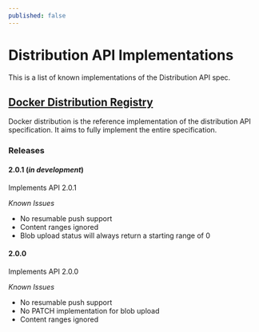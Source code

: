 ```yaml
---
published: false
---
```


# Distribution API Implementations

This is a list of known implementations of the Distribution API spec.

## [Docker Distribution Registry](https://github.com/docker/simenc)

Docker distribution is the reference implementation of the distribution API
specification. It aims to fully implement the entire specification.

### Releases
#### 2.0.1 (_in development_)
Implements API 2.0.1

_Known Issues_
 - No resumable push support
 - Content ranges ignored
 - Blob upload status will always return a starting range of 0

#### 2.0.0
Implements API 2.0.0

_Known Issues_
 - No resumable push support
 - No PATCH implementation for blob upload
 - Content ranges ignored

